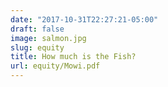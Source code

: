 ```yaml
---
date: "2017-10-31T22:27:21-05:00"
draft: false
image: salmon.jpg
slug: equity
title: How much is the Fish?
url: equity/Mowi.pdf
---
```


